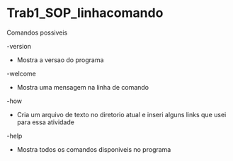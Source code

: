 # Trab1_SOP_linhacomando
Comandos possiveis

-version
 - Mostra a versao do programa
	
-welcome
  - Mostra uma mensagem na linha de comando
  
-how
  - Cria um arquivo de texto no diretorio atual e inseri alguns links que usei para essa atividade

-help
  - Mostra todos os comandos disponiveis no programa
